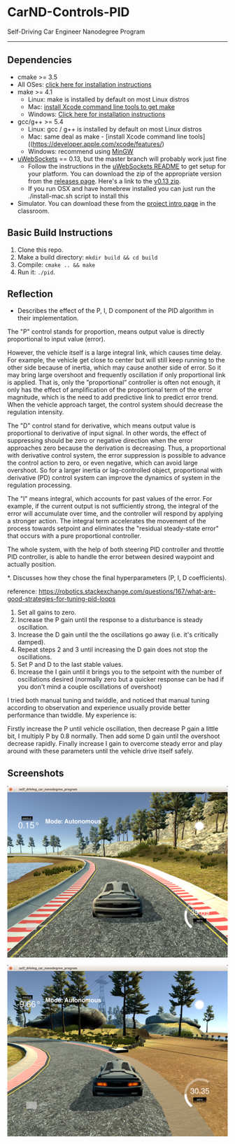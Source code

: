 # CarND-Controls-PID
Self-Driving Car Engineer Nanodegree Program

---

## Dependencies

* cmake >= 3.5
 * All OSes: [click here for installation instructions](https://cmake.org/install/)
* make >= 4.1
  * Linux: make is installed by default on most Linux distros
  * Mac: [install Xcode command line tools to get make](https://developer.apple.com/xcode/features/)
  * Windows: [Click here for installation instructions](http://gnuwin32.sourceforge.net/packages/make.htm)
* gcc/g++ >= 5.4
  * Linux: gcc / g++ is installed by default on most Linux distros
  * Mac: same deal as make - [install Xcode command line tools]((https://developer.apple.com/xcode/features/)
  * Windows: recommend using [MinGW](http://www.mingw.org/)
* [uWebSockets](https://github.com/uWebSockets/uWebSockets) == 0.13, but the master branch will probably work just fine
  * Follow the instructions in the [uWebSockets README](https://github.com/uWebSockets/uWebSockets/blob/master/README.md) to get setup for your platform. You can download the zip of the appropriate version from the [releases page](https://github.com/uWebSockets/uWebSockets/releases). Here's a link to the [v0.13 zip](https://github.com/uWebSockets/uWebSockets/archive/v0.13.0.zip).
  * If you run OSX and have homebrew installed you can just run the ./install-mac.sh script to install this
* Simulator. You can download these from the [project intro page](https://github.com/udacity/CarND-PID-Control-Project/releases) in the classroom.

## Basic Build Instructions

1. Clone this repo.
2. Make a build directory: `mkdir build && cd build`
3. Compile: `cmake .. && make`
4. Run it: `./pid`. 

## Reflection

* Describes the effect of the P, I, D component of the PID algorithm in their implementation.

The "P" control stands for proportion, means output value is directly proportional to input value (error). 

However, the vehicle itself is a large integral link, which causes time delay. For example, the vehicle get close to center but will still keep running to the other side because of inertia, which may cause another side of error. 
So it may bring large overshoot and frequently oscillation if only proportional link is applied. 
That is, only the ”proportional” controller is often not enough, it only has the effect of amplification of the proportional term of the error magnitude, which is the need to add predictive link to predict error trend. 
When the vehicle approach target, the control system should decrease the regulation intensity.
 
The "D" control stand for derivative, which means output value is proportional to derivative of input signal. 
In other words, the effect of suppressing should be zero or negative direction when the error approaches zero because the derivation is decreasing. 
Thus, a proportional with derivative control system, the error suppression is possible to advance the control action to zero, or even negative, which can avoid large overshoot. 
So for a larger inertia or lag-controlled object, proportional with derivative (PD) control system can improve the dynamics of system in the regulation processing.

The "I" means integral, which accounts for past values of the error. 
For example, if the current output is not sufficiently strong, the integral of the error will accumulate over time, and the controller will respond by applying a stronger action.
The integral term accelerates the movement of the process towards setpoint and eliminates the "residual steady-state error" that occurs with a pure proportional controller.

The whole system, with the help of both steering PID controller and throttle PID controller, is able to handle the error between desired waypoint and actually position.

*. Discusses how they chose the final hyperparameters (P, I, D coefficients).

reference: https://robotics.stackexchange.com/questions/167/what-are-good-strategies-for-tuning-pid-loops

1. Set all gains to zero.
2. Increase the P gain until the response to a disturbance is steady oscillation.
3. Increase the D gain until the the oscillations go away (i.e. it's critically damped).
4. Repeat steps 2 and 3 until increasing the D gain does not stop the oscillations.
5. Set P and D to the last stable values.
6. Increase the I gain until it brings you to the setpoint with the number of oscillations desired (normally zero but a quicker response can be had if you don't mind a couple oscillations of overshoot)

I tried both manual tuning and twiddle, and noticed that manual tuning according to observation and experience usually provide better
performance than twiddle. My experience is: 

Firstly increase the P until vehicle oscillation, then decrease P gain a little bit, I multiply P by 0.8 normally.
Then add some D gain until the overshoot decrease rapidly. Finally increase I gain to overcome steady error and play around with these parameters until the vehicle drive itself safely.

[//]: # (Image References)
[image1]: ./misc/Screenshot1.png
[image2]: ./misc/Screenshot2.png

## Screenshots
![Demo1][image1]

![Demo2][image2]